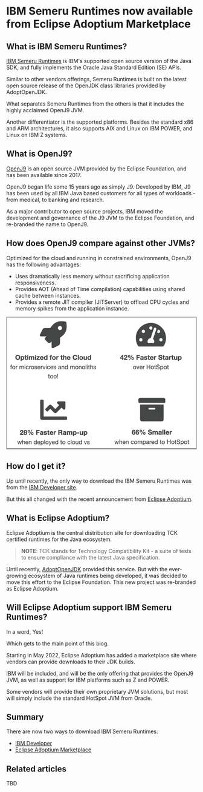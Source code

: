 # IBM Semeru Runtimes now available from Eclipse Adoptium Marketplace

## What is IBM Semeru Runtimes?

[IBM Semeru Runtimes](https://www.ibm.com/support/pages/semeru-runtimes-getting-started/) is IBM's supported open source version of the Java SDK, and fully implements the Oracle Java Standard Edition (SE) APIs.

Similar to other vendors offerings, Semeru Runtimes is built on the latest open source release of the OpenJDK class libraries provided by AdoptOpenJDK.

What separates Semeru Runtimes from the others is that it includes the highly acclaimed OpenJ9 JVM.

Another differentiator is the supported platforms. Besides the standard x86 and ARM architectures, it also supports AIX and Linux on IBM POWER, and Linux on IBM Z systems.

## What is OpenJ9?

[OpenJ9](https://www.eclipse.org/openj9/) is an open source JVM provided by the Eclipse Foundation, and has been available since 2017.

OpenJ9 began life some 15 years ago as simply J9. Developed by IBM, J9 has been used by all IBM Java based customers for all types of workloads - from medical, to banking and research.

As a major contributor to open source projects, IBM moved the development and governance of the J9 JVM to the Eclipse Foundation, and re-branded the name to OpenJ9.

## How does OpenJ9 compare against other JVMs?

Optimized for the cloud and running in constrained environments, OpenJ9 has the following advantages:

* Uses dramatically less memory without sacrificing application responsiveness.
* Provides AOT (Ahead of Time compilation) capabilities using shared cache between instances.
* Provides a remote JIT compiler (JITServer) to offload CPU cycles and memory spikes from the application instance.

![openj9-vs-hotspot](doc/source/images/openj9-vs-hotspot.png)

## How do I get it?

Up until recently, the only way to download the IBM Semeru Runtimes was from the [IBM Developer site](https://developer.ibm.com/languages/java/semeru-runtimes/downloads/).

But this all changed with the recent announcement from [Eclipse Adoptium](https://adoptium.net/).

## What is Eclipse Adoptium?

Eclipse Adoptium is the central distribution site for downloading TCK certified runtimes for the Java ecosystem.

>**NOTE**: TCK stands for Technology Compatibility Kit - a suite of tests to ensure compliance with the latest Java specification.

Until recently, [AdoptOpenJDK](https://adoptopenjdk.net/) provided this service. But with the ever-growing ecosystem of Java runtimes being developed, it was decided to move this effort to the Eclipse Foundation. This new project was re-branded as Eclipse Adoptium.

## Will Eclipse Adoptium support IBM Semeru Runtimes?

In a word, Yes!

Which gets to the main point of this blog.

Starting in May 2022, Eclipse Adoptium has added a marketplace site where vendors can provide downloads to their JDK builds.

IBM will be included, and will be the only offering that provides the OpenJ9 JVM, as well as support for IBM platforms such as Z and POWER.

Some vendors will provide their own proprietary JVM solutions, but most will simply include the standard HotSpot JVM from Oracle.

## Summary

There are now two ways to download IBM Semeru Runtimes:

* [IBM Developer](https://developer.ibm.com/languages/java/semeru-runtimes/downloads/)
* [Eclipse Adoptium Marketplace](TBD)

## Related articles

TBD
